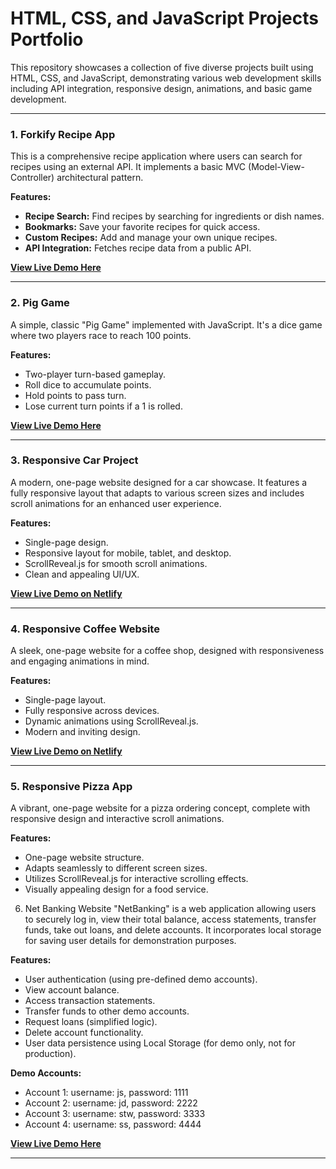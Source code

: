 # HTML, CSS, and JavaScript Projects Portfolio

This repository showcases a collection of five diverse projects built using HTML, CSS, and JavaScript, demonstrating various web development skills including API integration, responsive design, animations, and basic game development.

---

### 1. Forkify Recipe App

This is a comprehensive recipe application where users can search for recipes using an external API. It implements a basic MVC (Model-View-Controller) architectural pattern.

**Features:**

- **Recipe Search:** Find recipes by searching for ingredients or dish names.
- **Bookmarks:** Save your favorite recipes for quick access.
- **Custom Recipes:** Add and manage your own unique recipes.
- **API Integration:** Fetches recipe data from a public API.

**[View Live Demo Here](https://forkify-tasty-recipe.netlify.app/)**

---

### 2. Pig Game

A simple, classic "Pig Game" implemented with JavaScript. It's a dice game where two players race to reach 100 points.

**Features:**

- Two-player turn-based gameplay.
- Roll dice to accumulate points.
- Hold points to pass turn.
- Lose current turn points if a 1 is rolled.

**[View Live Demo Here](https://pig-game-design.netlify.app/)**

---

### 3. Responsive Car Project

A modern, one-page website designed for a car showcase. It features a fully responsive layout that adapts to various screen sizes and includes scroll animations for an enhanced user experience.

**Features:**

- Single-page design.
- Responsive layout for mobile, tablet, and desktop.
- ScrollReveal.js for smooth scroll animations.
- Clean and appealing UI/UX.

**[View Live Demo on Netlify](https://responsive-ignistorm-car-website.netlify.app/)**

---

### 4. Responsive Coffee Website

A sleek, one-page website for a coffee shop, designed with responsiveness and engaging animations in mind.

**Features:**

- Single-page layout.
- Fully responsive across devices.
- Dynamic animations using ScrollReveal.js.
- Modern and inviting design.

**[View Live Demo on Netlify](https://starcoffee-responsive-website.netlify.app/)**

---

### 5. Responsive Pizza App

A vibrant, one-page website for a pizza ordering concept, complete with responsive design and interactive scroll animations.

**Features:**

- One-page website structure.
- Adapts seamlessly to different screen sizes.
- Utilizes ScrollReveal.js for interactive scrolling effects.
- Visually appealing design for a food service.

6. Net Banking Website
   "NetBanking" is a web application allowing users to securely log in, view their total balance, access statements, transfer funds, take out loans, and delete accounts. It incorporates local storage for saving user details for demonstration purposes.

**Features:**

- User authentication (using pre-defined demo accounts).
- View account balance.
- Access transaction statements.
- Transfer funds to other demo accounts.
- Request loans (simplified logic).
- Delete account functionality.
- User data persistence using Local Storage (for demo only, not for production).

**Demo Accounts:**

- Account 1: username: js, password: 1111
- Account 2: username: jd, password: 2222
- Account 3: username: stw, password: 3333
- Account 4: username: ss, password: 4444

**[View Live Demo Here](https://netbanking-website.netlify.app/)**

---
